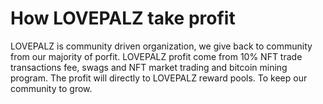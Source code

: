 # How  LOVEPALZ take profit

LOVEPALZ is community driven organization, we give back to community from our majority of porfit. LOVEPALZ profit come from 10% NFT trade transactions fee, swags and NFT market trading and bitcoin mining program. The profit will directly to LOVEPALZ reward pools. To keep our community to grow.
